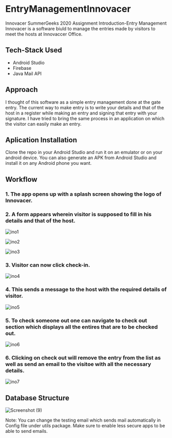 # EntryManagementInnovacer
Innovacer SummerGeeks 2020 Assignment
Introduction-Entry Management Innovacer is a software biuld to manage the entries made by visitors to meet the hosts at Innovaccer Office.

## Tech-Stack Used
- Android Studio
- Firebase
- Java Mail API

## Approach
I thought of this software as a simple entry management done at the gate entry. The current way to make entry is to write your details and that of the host in a register while making an entry and signing that entry with your signature. I have tried to bring the same process in an application on which the visitor can easily make an entry.

## Aplication Installation
Clone the repo in your Android Studio and run it on an emulator or on your android device. You can also generate an APK from Android Studio and install it on any Android phone you want.

## Workflow
### 1. The app opens up with a splash screen showing the logo of Innovacer.

### 2. A form appears wherein visitor is supposed to fill in his details and that of the host.

![ino1](https://user-images.githubusercontent.com/46107101/69844573-df5a8c80-1292-11ea-87fd-a0849a780924.png)

![ino2](https://user-images.githubusercontent.com/46107101/69844574-df5a8c80-1292-11ea-8889-1e43c65f13d8.png)

![ino3](https://user-images.githubusercontent.com/46107101/69844575-df5a8c80-1292-11ea-81b8-664bb19402d3.png)

### 3. Visitor can now click check-in.

![ino4](https://user-images.githubusercontent.com/46107101/69844576-dff32300-1292-11ea-9e1b-2406024da358.png)

### 4. This sends a message to the host with the required details of visitor.

![ino5](https://user-images.githubusercontent.com/46107101/69844577-dff32300-1292-11ea-861d-696c9dd48f48.png)

### 5. To check someone out one can navigate to check out section which displays all the entires that are to be checked out. 

![ino6](https://user-images.githubusercontent.com/46107101/69844578-e08bb980-1292-11ea-8d39-cfb1d72012fd.png)

### 6. Clicking on check out will remove the entry from the list as well as send an email to the visitoe with all the necessary details.

![ino7](https://user-images.githubusercontent.com/46107101/69844598-f4372000-1292-11ea-88b9-7eacb47bba33.png)


## Database Structure

![Screenshot (9)](https://user-images.githubusercontent.com/46107101/69826659-22d4dc80-123a-11ea-9669-438696c8bb03.png)

Note: You can change the testing email which sends mail automatically in Config file under utils package. Make sure to enable less secure apps to be able to send emails.
